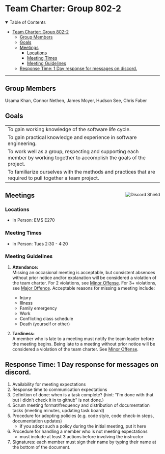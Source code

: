 # Team Charter: Group 802-2

<details open>
<summary> Table of Contents </summary>

- [Team Charter: Group 802-2](#team-charter-group-802-2)
  - [Group Members](#group-members)
  - [Goals](#goals)
  - [Meetings](#meetings)
    - [Locations](#locations)
    - [Meeting Times](#meeting-times)
    - [Meeting Guidelines](#meeting-guidelines)
  - [Response Time: 1 Day response for messages on discord.](#response-time-1-day-response-for-messages-on-discord)

</details>

---

## Group Members

Usama Khan, Connor Nethen, James Moyer, Hudson See, Chris Faber

## Goals

<table>
<tr><td>
To gain working knowledge of the software life cycle.
</td></tr>
<tr><td>
To gain practical knowledge and experience in software engineering.
</td></tr>
<tr><td>
To work well as a group, respecting and supporting each member by working together to accomplish the goals of the project.
</td></tr>
<tr><td>
To familiarize ourselves with the methods and practices that are required to pull together a team project.
</td></tr>
</table>

<img src="https://discordapp.com/api/guilds/1037760541491474452/widget.png" align="right"
     alt="Discord Shield" style="padding-top:14px">

## Meetings

### Locations

- In Person: EMS E270

### Meeting Times

- In Person: Tues 2:30 - 4:20

### Meeting Guidelines

1. **Attendance:**  
   Missing an occasional meeting is acceptable, but consistent absences without prior notice and/or explanation will be considered a violation of the team charter. For 2 violations, see [Minor Offense](#minor-offense). For 3+ violations, see [Major Offence](#major-offense). Acceptable reasons for missing a meeting include:
   - Injury
   - Illness
   - Family emergency
   - Work
   - Conflicting class schedule
   - Death (yourself or other)  

2. **Tardiness:**  
   A member who is late to a meeting must notify the team leader before the meeting begins. Being late to a meeting without prior notice will be considered a violation of the team charter. See [Minor Offense](#minor-offense).

## Response Time: 1 Day response for messages on discord.

1. Availability for meeting expectations
2. Response time to communication expectations
3. Definition of done: when is a task complete? (hint: "I'm done with that but I didn't check it in to github" is not done.)
4. Scrum meeting format/frequency and distribution of documentation tasks (meeting minutes, updating task board)
5. Procedure for adopting policies (e.g. code style, code check-in steps, documentation updates)
    - if you adopt such a policy during the initial meeting, put it here
6. Procedure for handling a member who is not meeting expectations
    - must include at least 3 actions before involving the instructor
7. Signatures: each member must sign their name by typing their name at the bottom of the document.
